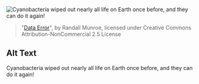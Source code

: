 ![Cyanobacteria wiped out nearly all life on Earth once before, and they can do it again!](https://imgs.xkcd.com/comics/data_error.png)
> "[Data Error](https://xkcd.com/2239/)", by Randall Munroe, licensed under Creative Commons Attribution-NonCommercial 2.5 License

## Alt Text
Cyanobacteria wiped out nearly all life on Earth once before, and they can do it again!
